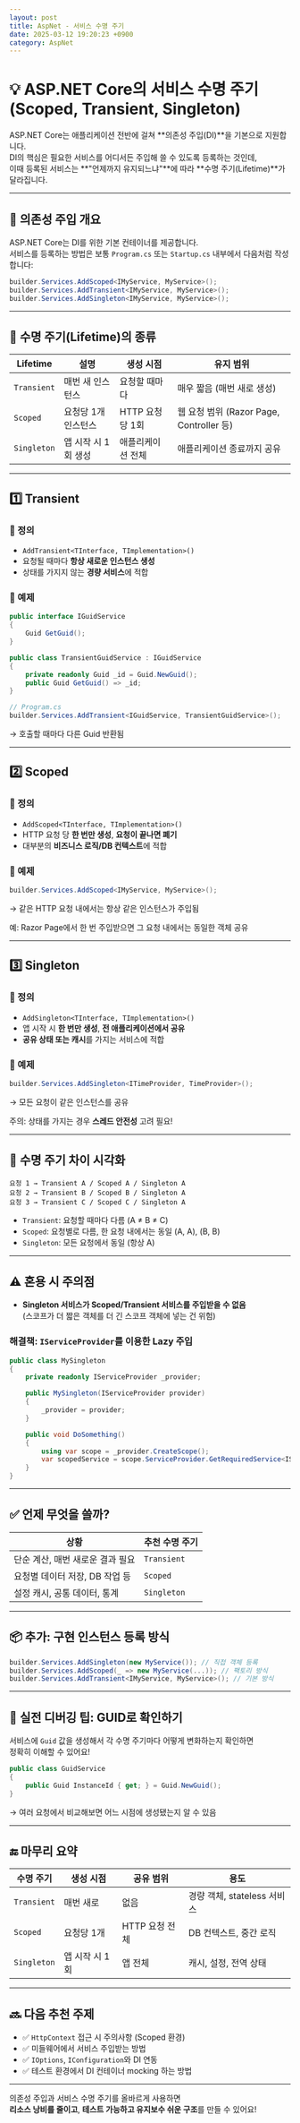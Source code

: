 ```yaml
---
layout: post
title: AspNet - 서비스 수명 주기
date: 2025-03-12 19:20:23 +0900
category: AspNet
---
```

# 💡 ASP.NET Core의 서비스 수명 주기 (Scoped, Transient, Singleton)

ASP.NET Core는 애플리케이션 전반에 걸쳐 **의존성 주입(DI)**을 기본으로 지원합니다.  
DI의 핵심은 필요한 서비스를 어디서든 주입해 쓸 수 있도록 등록하는 것인데,  
이때 등록된 서비스는 **"언제까지 유지되느냐"**에 따라 **수명 주기(Lifetime)**가 달라집니다.

---

## 📌 의존성 주입 개요

ASP.NET Core는 DI를 위한 기본 컨테이너를 제공합니다.  
서비스를 등록하는 방법은 보통 `Program.cs` 또는 `Startup.cs` 내부에서 다음처럼 작성합니다:

```csharp
builder.Services.AddScoped<IMyService, MyService>();
builder.Services.AddTransient<IMyService, MyService>();
builder.Services.AddSingleton<IMyService, MyService>();
```

---

## 🔄 수명 주기(Lifetime)의 종류

| Lifetime | 설명 | 생성 시점 | 유지 범위 |
|----------|------|------------|------------|
| `Transient` | 매번 새 인스턴스 | 요청할 때마다 | 매우 짧음 (매번 새로 생성) |
| `Scoped` | 요청당 1개 인스턴스 | HTTP 요청당 1회 | 웹 요청 범위 (Razor Page, Controller 등) |
| `Singleton` | 앱 시작 시 1회 생성 | 애플리케이션 전체 | 애플리케이션 종료까지 공유 |

---

## 1️⃣ Transient

### 🔹 정의

- `AddTransient<TInterface, TImplementation>()`
- 요청될 때마다 **항상 새로운 인스턴스 생성**
- 상태를 가지지 않는 **경량 서비스**에 적합

### 🧪 예제

```csharp
public interface IGuidService
{
    Guid GetGuid();
}

public class TransientGuidService : IGuidService
{
    private readonly Guid _id = Guid.NewGuid();
    public Guid GetGuid() => _id;
}

// Program.cs
builder.Services.AddTransient<IGuidService, TransientGuidService>();
```

→ 호출할 때마다 다른 Guid 반환됨

---

## 2️⃣ Scoped

### 🔹 정의

- `AddScoped<TInterface, TImplementation>()`
- HTTP 요청 당 **한 번만 생성**, **요청이 끝나면 폐기**
- 대부분의 **비즈니스 로직/DB 컨텍스트**에 적합

### 🧪 예제

```csharp
builder.Services.AddScoped<IMyService, MyService>();
```

→ 같은 HTTP 요청 내에서는 항상 같은 인스턴스가 주입됨

예: Razor Page에서 한 번 주입받으면 그 요청 내에서는 동일한 객체 공유

---

## 3️⃣ Singleton

### 🔹 정의

- `AddSingleton<TInterface, TImplementation>()`
- 앱 시작 시 **한 번만 생성**, **전 애플리케이션에서 공유**
- **공유 상태 또는 캐시**를 가지는 서비스에 적합

### 🧪 예제

```csharp
builder.Services.AddSingleton<ITimeProvider, TimeProvider>();
```

→ 모든 요청이 같은 인스턴스를 공유

주의: 상태를 가지는 경우 **스레드 안전성** 고려 필요!

---

## 🎯 수명 주기 차이 시각화

```text
요청 1 → Transient A / Scoped A / Singleton A  
요청 2 → Transient B / Scoped B / Singleton A  
요청 3 → Transient C / Scoped C / Singleton A  
```

- `Transient`: 요청할 때마다 다름 (A ≠ B ≠ C)
- `Scoped`: 요청별로 다름, 한 요청 내에서는 동일 (A, A), (B, B)
- `Singleton`: 모든 요청에서 동일 (항상 A)

---

## ⚠️ 혼용 시 주의점

- **Singleton 서비스가 Scoped/Transient 서비스를 주입받을 수 없음**  
  (스코프가 더 짧은 객체를 더 긴 스코프 객체에 넣는 건 위험)

### 해결책: `IServiceProvider`를 이용한 Lazy 주입

```csharp
public class MySingleton
{
    private readonly IServiceProvider _provider;

    public MySingleton(IServiceProvider provider)
    {
        _provider = provider;
    }

    public void DoSomething()
    {
        using var scope = _provider.CreateScope();
        var scopedService = scope.ServiceProvider.GetRequiredService<IScopedService>();
    }
}
```

---

## ✅ 언제 무엇을 쓸까?

| 상황 | 추천 수명 주기 |
|------|----------------|
| 단순 계산, 매번 새로운 결과 필요 | `Transient` |
| 요청별 데이터 저장, DB 작업 등 | `Scoped` |
| 설정 캐시, 공통 데이터, 통계 | `Singleton` |

---

## 📦 추가: 구현 인스턴스 등록 방식

```csharp
builder.Services.AddSingleton(new MyService()); // 직접 객체 등록
builder.Services.AddScoped(_ => new MyService(...)); // 팩토리 방식
builder.Services.AddTransient<IMyService, MyService>(); // 기본 방식
```

---

## 🧪 실전 디버깅 팁: GUID로 확인하기

서비스에 `Guid` 값을 생성해서 각 수명 주기마다 어떻게 변화하는지 확인하면  
정확히 이해할 수 있어요!

```csharp
public class GuidService
{
    public Guid InstanceId { get; } = Guid.NewGuid();
}
```

→ 여러 요청에서 비교해보면 어느 시점에 생성됐는지 알 수 있음

---

## 🔚 마무리 요약

| 수명 주기 | 생성 시점 | 공유 범위 | 용도 |
|-----------|------------|------------|------|
| `Transient` | 매번 새로 | 없음 | 경량 객체, stateless 서비스 |
| `Scoped` | 요청당 1개 | HTTP 요청 전체 | DB 컨텍스트, 중간 로직 |
| `Singleton` | 앱 시작 시 1회 | 앱 전체 | 캐시, 설정, 전역 상태 |

---

## 🔜 다음 추천 주제

- ✅ `HttpContext` 접근 시 주의사항 (Scoped 환경)
- ✅ 미들웨어에서 서비스 주입받는 방법
- ✅ `IOptions`, `IConfiguration`와 DI 연동
- ✅ 테스트 환경에서 DI 컨테이너 mocking 하는 방법

---

의존성 주입과 서비스 수명 주기를 올바르게 사용하면  
**리소스 낭비를 줄이고**, **테스트 가능하고 유지보수 쉬운 구조**를 만들 수 있어요!